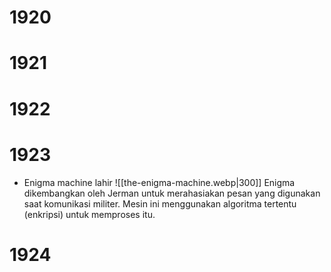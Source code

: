 # 1920
# 1921
# 1922
# 1923
- Enigma machine lahir
	![[the-enigma-machine.webp|300]]
  Enigma dikembangkan oleh Jerman untuk merahasiakan pesan yang digunakan saat komunikasi militer. Mesin ini menggunakan algoritma tertentu (enkripsi) untuk memproses itu.
# 1924
